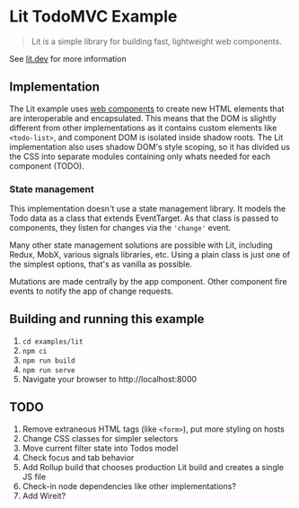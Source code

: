 # Lit TodoMVC Example

> Lit is a simple library for building fast, lightweight web components.

See [lit.dev](https://lit.dev) for more information

## Implementation

The Lit example uses [web components](https://developer.mozilla.org/en-US/docs/Web/API/Web_components) to create new HTML elements that are interoperable and encapsulated. This means that the DOM is slightly different from other implementations as it contains custom elements like `<todo-list>`, and component DOM is isolated inside shadow roots. The Lit implementation also uses shadow DOM's style scoping, so it has divided us the CSS into separate modules containing only whats needed for each component (TODO).

### State management

This implementation doesn't use a state management library. It models the Todo data as a class that extends EventTarget. As that class is passed to components, they listen for changes via the `'change'` event.

Many other state management solutions are possible with Lit, including Redux, MobX, various signals libraries, etc. Using a plain class is just one of the simplest options, that's as vanilla as possible.

Mutations are made centrally by the app component. Other component fire events to notify the app of change requests.

## Building and running this example

1. `cd examples/lit`
2. `npm ci`
3. `npm run build`
4. `npm run serve`
5. Navigate your browser to http://localhost:8000

## TODO

1.  Remove extraneous HTML tags (like `<form>`), put more styling on hosts
2.  Change CSS classes for simpler selectors
3.  Move current filter state into Todos model
4.  Check focus and tab behavior
5.  Add Rollup build that chooses production Lit build and creates a single JS file
6.  Check-in node dependencies like other implementations?
7.  Add Wireit?
